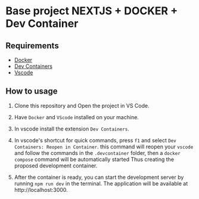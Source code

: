 # Base project NEXTJS + DOCKER + Dev Container

## Requirements

- [Docker](https://www.docker.com/)
- [Dev Containers](https://marketplace.visualstudio.com/items?itemName=ms-vscode-remote.remote-containers)
- [Vscode](https://code.visualstudio.com/)

## How to usage

1. Clone this repository and Open the project in VS Code.
2. Have `Docker` and `VScode` installed on your machine. 
3. In vscode install the extension `Dev Containers`.
4. In vscode's shortcut for quick commands, press `f1` and select `Dev Containers: Reopen in Container`. this command will reopen your `vscode` and follow the commands in the `.devcontainer` folder, then a `docker compose` command will be automatically started
Thus creating the proposed development container.

5. After the container is ready, you can start the development server by running `npm run dev` in the terminal. The application will be available at 
http://localhost:3000.


